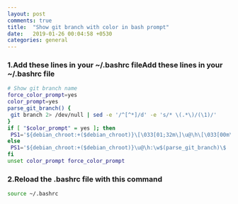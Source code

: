 ```yaml
---
layout: post
comments: true
title:  "Show git branch with color in bash prompt"
date:   2019-01-26 00:04:58 +0530
categories: general
---
```



### 1.Add these lines in your ~/.bashrc fileAdd these lines in your ~/.bashrc file

```bash
# Show git branch name
force_color_prompt=yes
color_prompt=yes
parse_git_branch() {
 git branch 2> /dev/null | sed -e '/^[^*]/d' -e 's/* \(.*\)/(\1)/'
}
if [ "$color_prompt" = yes ]; then
 PS1='${debian_chroot:+($debian_chroot)}\[\033[01;32m\]\u@\h\[\033[00m\]:\[\033[01;34m\]\w\[\033[01;31m\]$(parse_git_branch)\[\033[00m\]\$ '
else
 PS1='${debian_chroot:+($debian_chroot)}\u@\h:\w$(parse_git_branch)\$ '
fi
unset color_prompt force_color_prompt
```

### 2.Reload the .bashrc file with this command
```bash
source ~/.bashrc
```
